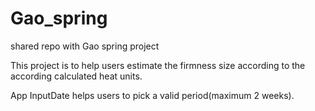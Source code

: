 # Gao_spring
shared repo with Gao spring project

This project is to help users estimate the firmness size according to the according calculated heat units.

App InputDate helps users to pick a valid period(maximum 2 weeks).
